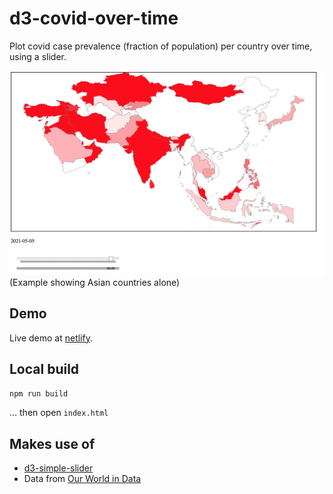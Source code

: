 # d3-covid-over-time

Plot covid case prevalence (fraction of population) per country over time, using a slider.

![screenshot](screenshot.png)
(Example showing Asian countries alone)

## Demo

Live demo at [netlify](https://goofy-kilby-0e198c.netlify.app).

## Local build

`npm run build`

... then open `index.html`

## Makes use of

* [d3-simple-slider](https://github.com/johnwalley/d3-simple-slider)
* Data from [Our World in Data](https://github.com/owid/covid-19-data)

